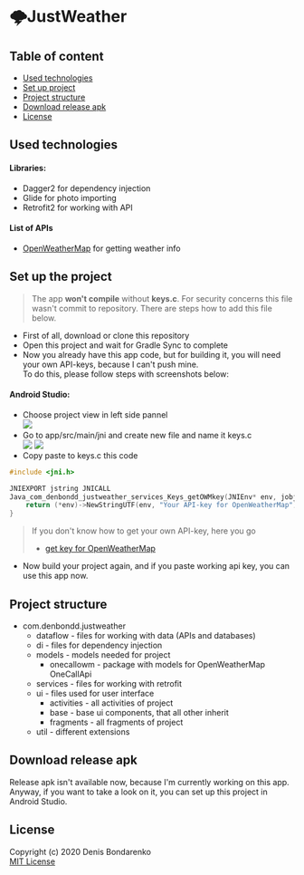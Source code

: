 # 🌩JustWeather 

## Table of content
- [Used technologies](#used-technologies)
- [Set up project](#set-up-the-project)
- [Project structure](#project-structure)
- [Download release apk](#download-release-apk)
- [License](#license)

## Used technologies
#### Libraries:
- Dagger2 for dependency injection
- Glide for photo importing
- Retrofit2 for working with API

#### List of APIs
- [OpenWeatherMap](https://openweathermap.org) for getting weather info

## Set up the project
> The app **won't compile** without **keys.c**. For security concerns this file wasn't commit to repository. There are steps how to add this file below. 
- First of all, download or clone this repository
- Open this project and wait for Gradle Sync to complete
- Now you already have this app code, but for building it, you will need your own API-keys, because I can't push mine. </br>
To do this, please follow steps with screenshots below: </br>
#### Android Studio:
- Choose project view in left side pannel </br> <img src="https://i.imgur.com/BUhW029.png">
- Go to app/src/main/jni and create new file and name it keys.c </br> <img src="https://i.imgur.com/8gVVjXe.png?2"> <img src="https://i.imgur.com/QhxR3Zk.png">
- Copy paste to keys.c this code </br>

```C
#include <jni.h>

JNIEXPORT jstring JNICALL
Java_com_denbondd_justweather_services_Keys_getOWMkey(JNIEnv* env, jobject this) {
    return (*env)->NewStringUTF(env, "Your API-key for OpenWeatherMap");
}
```
>If you don't know how to get your own API-key, here you go </br>
> - <a href="https://OpenWeatherMap.org/api_keys">get key for OpenWeatherMap</a>
- Now build your project again, and if you paste working api key, you can use this app now.

## Project structure
- com.denbondd.justweather
    - dataflow - files for working with data (APIs and databases)
    - di - files for dependency injection
    - models - models needed for project
        - onecallowm - package with models for OpenWeatherMap OneCallApi
    - services - files for working with retrofit
    - ui - files used for user interface
        - activities - all activities of project
        - base - base ui components, that all other inherit
        - fragments - all fragments of project
    - util - different extensions     

## Download release apk
Release apk isn't available now, because I'm currently working on this app. Anyway, if you want to take a look on it, you can set up this project in Android Studio.

## License
Copyright (c) 2020 Denis Bondarenko </br>
[MIT License](./LICENSE)
